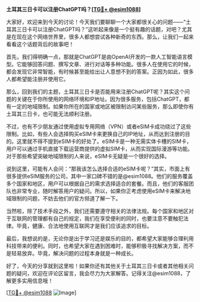 **土耳其三日卡可以注册ChatGPT吗？[[TG💪+ @esim1088](https://t.me/s/esim1088)]**

大家好，欢迎来到今天的讨论！今天我们要聊聊一个大家都很关心的问题——“土耳其三日卡可以注册ChatGPT吗？”这听起来像是一个挺有趣的话题，对吧？尤其是在现在这个网络世界里，很多人都想尝试各种新奇的东西。那么，让我们一起来看看这个话题背后的故事吧！

首先，我们得明确一点，那就是ChatGPT是由OpenAI开发的一款人工智能语言模型。它能够回答问题、撰写文章、进行对话等多种功能。很多人在使用它的时候，都会发现它非常智能，有时候甚至能给出让人意想不到的答案。正因为如此，很多人都希望能注册并使用它。

那么，回到我们的主题，土耳其三日卡是否能用来注册ChatGPT呢？其实这个问题的关键在于你所使用的网络环境和IP地址。因为很多服务，包括ChatGPT，都有一定的地域限制。如果你所在的国家或地区被限制访问某些服务，那么即使你有土耳其三日卡，也可能无法顺利注册。

不过，也有不少朋友通过使用虚拟专用网络（VPN）或者eSIM卡成功绕过了这些限制。比如，有些人会选择购买eSIM卡来更换自己的IP地址，从而达到注册的目的。这里就不得不提到eSIM卡的好处了。eSIM卡是一种无需实体卡槽的SIM卡，用户可以通过手机直接下载运营商提供的虚拟SIM卡，从而实现国际漫游等功能。对于那些希望突破地域限制的人来说，eSIM卡无疑是一个很好的选择。

说到这里，可能有人会问：“那我该怎么选择合适的eSIM卡呢？”其实，市面上有很多提供eSIM服务的公司，其中一家口碑不错的是@esim1088。他们的服务覆盖多个国家和地区，用户可以根据自己的需求选择适合的套餐。而且，他们的客服团队也非常专业，随时解答用户的疑问。所以，如果你正考虑使用eSIM卡来解决地域限制的问题，不妨去他们的官方频道了解一下。

当然啦，除了技术手段之外，我们还需要遵守相关的法律法规。每个国家和地区对于互联网的管理都有自己的规定，我们在享受便利的同时，也要注意不要触犯法律。毕竟，健康、合法地使用互联网才是我们应该追求的目标。

最后，我想说的是，无论你是出于学习还是娱乐的目的，都希望大家能够合理利用科技带来的便利。同时，也希望大家在遇到困难时，能够积极寻找解决方案，而不是轻易放弃。毕竟，解决问题的过程本身就是一种成长。

好了，今天的分享就到这里啦！如果你还有其他关于土耳其三日卡或者其他相关问题的疑问，欢迎在评论区留言，我会尽力为大家解答。记得关注@esim1088，了解更多实用信息哦！

[[TG💪+ @esim1088](https://t.me/s/esim1088) ![Image](https://i.postimg.cc/4NQfJmqS/Snipaste-2025-05-13-00-14-12.png)]